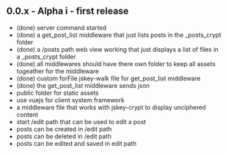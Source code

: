 ## 0.0.x - Alpha i - first release
  * (done) server command started
  * (done) a get_post_list middleware that just lists posts in the _posts_crypt folder
  * (done) a /posts path web view working that just displays a list of files in a _posts_crypt folder
  * (done) all middlewares should have there own folder to keep all assets togeather for the middleware
  * (done) custom forFile jskey-walk file for get_post_list middleware
  * (done) the get_post_list middleware sends json
  * public folder for static assets
  * use vuejs for client system framework
  * a middleware file that works with jskey-crypt to display unciphered content
  * start /edit path that can be used to edit a post
  * posts can be created in /edit path
  * posts can be deleted in /edit path
  * posts can be edited and saved in edit path
